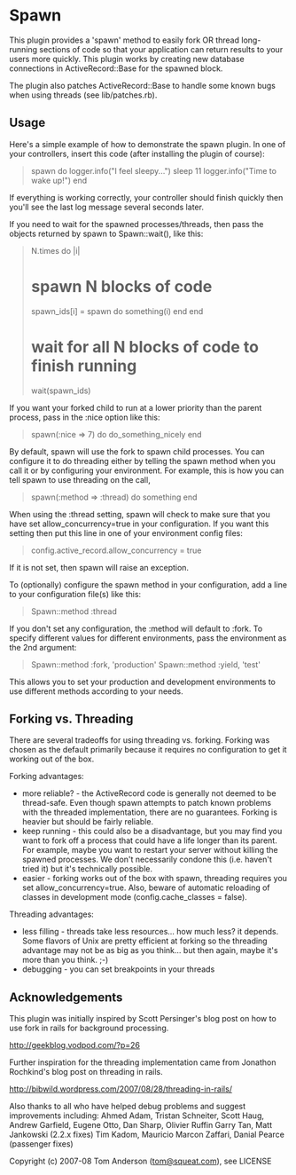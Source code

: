 Spawn
=====

This plugin provides a 'spawn' method to easily fork OR thread long-running sections of
code so that your application can return results to your users more quickly.
This plugin works by creating new database connections in ActiveRecord::Base for the
spawned block.

The plugin also patches ActiveRecord::Base to handle some known bugs when using
threads (see lib/patches.rb).

Usage
-----

Here's a simple example of how to demonstrate the spawn plugin.
In one of your controllers, insert this code (after installing the plugin of course):

> spawn do
>   logger.info("I feel sleepy...")
>   sleep 11
>   logger.info("Time to wake up!")
> end

If everything is working correctly, your controller should finish quickly then you'll see
the last log message several seconds later.

If you need to wait for the spawned processes/threads, then pass the objects returned by
spawn to Spawn::wait(), like this:

> N.times do |i|
>   # spawn N blocks of code
>   spawn\_ids[i] = spawn do
>     something(i)
>   end
> end
> # wait for all N blocks of code to finish running
> wait(spawn\_ids)

If you want your forked child to run at a lower priority than the parent process, pass in
the :nice option like this:

> spawn(:nice => 7) do
>   do\_something\_nicely
> end

By default, spawn will use the fork to spawn child processes.  You can configure it to
do threading either by telling the spawn method when you call it or by configuring your
environment.
For example, this is how you can tell spawn to use threading on the call,

> spawn(:method => :thread) do
>   something
> end

When using the :thread setting, spawn will check to make sure that you have set
allow\_concurrency=true in your configuration.   If you want this setting then
put this line in one of your environment config files:

> config.active_record.allow_concurrency = true

If it is not set, then spawn will raise an exception.

To (optionally) configure the spawn method in your configuration, add a line to
your configuration file(s) like this:

> Spawn::method :thread

If you don't set any configuration, the :method will default to :fork.  To
specify different values for different environments, pass the environment as
the 2nd argument:

> Spawn::method :fork, 'production'
> Spawn::method :yield, 'test'

This allows you to set your production and development environments to use different
methods according to your needs.

Forking vs. Threading
---------------------

There are several tradeoffs for using threading vs. forking.   Forking was chosen as the
default primarily because it requires no configuration to get it working out of the box.

Forking advantages:

  - more reliable? - the ActiveRecord code is generally not deemed to be thread-safe.
    Even though spawn attempts to patch known problems with the threaded implementation,
    there are no guarantees.  Forking is heavier but should be fairly reliable.
  - keep running - this could also be a disadvantage, but you may find you want to fork
    off a process that could have a life longer than its parent.  For example, maybe you
    want to restart your server without killing the spawned processes.
    We don't necessarily condone this (i.e. haven't tried it) but it's technically possible.
  - easier - forking works out of the box with spawn, threading requires you set
    allow\_concurrency=true.   Also, beware of automatic reloading of classes in development
    mode (config.cache\_classes = false).

Threading advantages:

  - less filling - threads take less resources... how much less?  it depends.   Some
    flavors of Unix are pretty efficient at forking so the threading advantage may not
    be as big as you think... but then again, maybe it's more than you think.  ;-)
  - debugging - you can set breakpoints in your threads

Acknowledgements
----------------

This plugin was initially inspired by Scott Persinger's blog post on how to use fork
in rails for background processing.

http://geekblog.vodpod.com/?p=26


Further inspiration for the threading implementation came from Jonathon Rochkind's
blog post on threading in rails.

http://bibwild.wordpress.com/2007/08/28/threading-in-rails/

Also thanks to all who have helped debug problems and suggest improvements including:
  Ahmed Adam, Tristan Schneiter, Scott Haug, Andrew Garfield, Eugene Otto, Dan Sharp,
  Olivier Ruffin
  Garry Tan, Matt Jankowski (2.2.x fixes)
  Tim Kadom, Mauricio Marcon Zaffari, Danial Pearce (passenger fixes)
  <your name here>

Copyright (c) 2007-08 Tom Anderson (tom@squeat.com), see LICENSE
